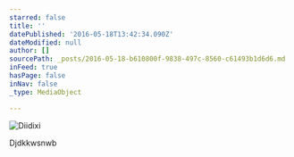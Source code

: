 ```yaml
---
starred: false
title: ''
datePublished: '2016-05-18T13:42:34.090Z'
dateModified: null
author: []
sourcePath: _posts/2016-05-18-b610800f-9838-497c-8560-c61493b1d6d6.md
inFeed: true
hasPage: false
inNav: false
_type: MediaObject

---
```

![Diidixi](https://the-grid-user-content.s3-us-west-2.amazonaws.com/bdc06691-58da-4a83-8fed-a492216efd76.jpg)

Djdkkwsnwb